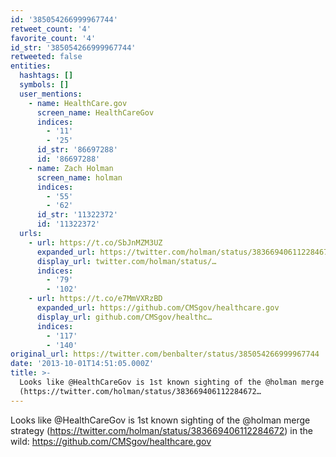 ```yaml
---
id: '385054266999967744'
retweet_count: '4'
favorite_count: '4'
id_str: '385054266999967744'
retweeted: false
entities:
  hashtags: []
  symbols: []
  user_mentions:
    - name: HealthCare.gov
      screen_name: HealthCareGov
      indices:
        - '11'
        - '25'
      id_str: '86697288'
      id: '86697288'
    - name: Zach Holman
      screen_name: holman
      indices:
        - '55'
        - '62'
      id_str: '11322372'
      id: '11322372'
  urls:
    - url: https://t.co/SbJnMZM3UZ
      expanded_url: https://twitter.com/holman/status/383669406112284672
      display_url: twitter.com/holman/status/…
      indices:
        - '79'
        - '102'
    - url: https://t.co/e7MmVXRzBD
      expanded_url: https://github.com/CMSgov/healthcare.gov
      display_url: github.com/CMSgov/healthc…
      indices:
        - '117'
        - '140'
original_url: https://twitter.com/benbalter/status/385054266999967744
date: '2013-10-01T14:51:05.000Z'
title: >-
  Looks like @HealthCareGov is 1st known sighting of the @holman merge strategy
  (https://twitter.com/holman/status/383669406112284672…
---
```


Looks like @HealthCareGov is 1st known sighting of the @holman merge strategy (https://twitter.com/holman/status/383669406112284672) in the wild: https://github.com/CMSgov/healthcare.gov